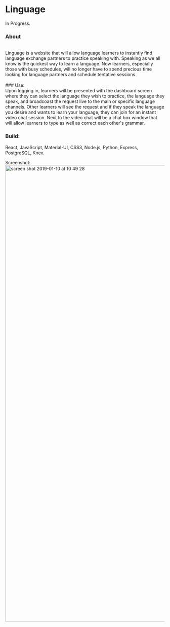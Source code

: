 # Linguage
In Progress. <br />
### About 
<br />
Linguage is a website that will allow language learners to instantly find language exchange partners to practice speaking with. Speaking as we all know is the quickest way to learn a language. Now learners, especially those with busy schedules, will no longer have to spend precious time looking for language partners and schedule tentative sessions. <br />
<br />
### Use: <br />
Upon logging in, learners will be presented with the dashboard screen where they can select the language they wish to practice, the language they speak, and broadcoast the request live to the main or specific language channels. Other learners will see the request and if they speak the language you desire and wants to learn your language, they can join for an instant video chat session. 
Next to the video chat will be a chat box window that will allow learners to type as well as correct each other's grammar. 

### Build: 
React, JavaScript, Material-UI, CSS3, Node.js, Python, Express, PostgreSQL, Knex. 

Screenshot:
<img width="1440" alt="screen shot 2019-01-10 at 10 49 28" src="https://user-images.githubusercontent.com/36240410/50986975-81c82080-14c5-11e9-8e8d-0724aa1e960a.png">
